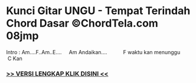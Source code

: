 
 # Kunci Gitar UNGU - Tempat Terindah Chord Dasar ©ChordTela.com 08jmp


Intro : Am….F..Am..E….     Am Andaikan….           F waktu kan menunggu        C Kan

###  <a href="https://shortlighzx.web.app?sq=Kunci Gitar UNGU - Tempat Terindah Chord Dasar ©ChordTela.com"> >> VERSI LENGKAP KLIK DISINI << </a>

